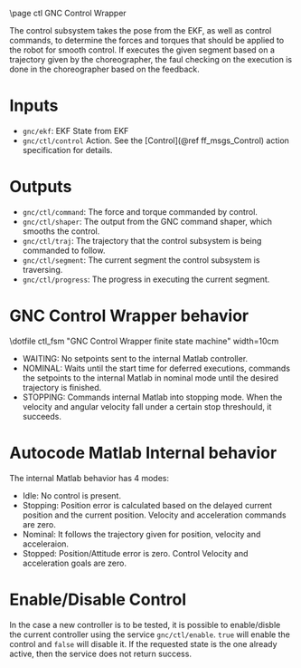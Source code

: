 \page ctl GNC Control Wrapper

The control subsystem takes the pose from the EKF, as well as control commands, to
determine the forces and torques that should be applied to the robot for smooth control.
If executes the given segment based on a trajectory given by the choreographer, the faul
checking on the execution is done in the choreographer based on the feedback.

# Inputs

* `gnc/ekf`: EKF State from EKF
* `gnc/ctl/control` Action. See the  [Control](@ref ff_msgs_Control) action specification for details.

# Outputs

* `gnc/ctl/command`: The force and torque commanded by control.
* `gnc/ctl/shaper`: The output from the GNC command shaper, which smooths the control.
* `gnc/ctl/traj`: The trajectory that the control subsystem is being commanded to follow.
* `gnc/ctl/segment`: The current segment the control subsystem is traversing.
* `gnc/ctl/progress`: The progress in executing the current segment.

# GNC Control Wrapper behavior

\dotfile ctl_fsm "GNC Control Wrapper finite state machine" width=10cm

* WAITING: No setpoints sent to the internal Matlab controller.
* NOMINAL: Waits until the start time for deferred executions, commands the setpoints to the internal Matlab in nominal mode until the desired trajectory is finished.
* STOPPING: Commands internal Matlab into stopping mode. When the velocity and angular velocity fall under a certain stop threshould, it succeeds.


# Autocode Matlab Internal behavior

The internal Matlab behavior has 4 modes:
* Idle: No control is present.
* Stopping: Position error is calculated based on the delayed current position and the current position. Velocity and acceleration commands are zero.
* Nominal: It follows the trajectory given for position, velocity and acceleraion.
* Stopped: Position/Attitude error is zero. Control Velocity and acceleration goals are zero.


# Enable/Disable Control

In the case a new controller is to be tested, it is possible to enable/disble the current
controller using the service `gnc/ctl/enable`. `true` will enable the control and `false`
will disable it. If the requested state is the one already active, then the service does
not return success.